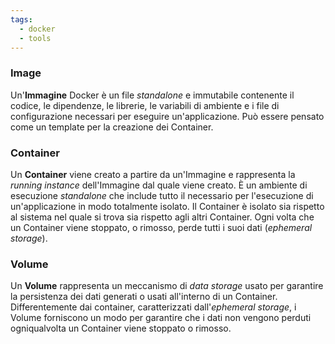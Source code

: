```yaml
---
tags:
  - docker
  - tools
---
```

### Image

Un'**Immagine** Docker è un file *standalone* e immutabile contenente il codice, le dipendenze, le librerie, le variabili di ambiente e i file di configurazione necessari per eseguire un'applicazione. Può essere pensato come un template per la creazione dei Container.

### Container

Un **Container** viene creato a partire da un'Immagine e rappresenta la *running instance* dell'Immagine dal quale viene creato. È un ambiente di esecuzione *standalone* che include tutto il necessario per l'esecuzione di un'applicazione in modo totalmente isolato. Il Container è isolato sia rispetto al sistema nel quale si trova sia rispetto agli altri Container. Ogni volta che un Container viene stoppato, o rimosso, perde tutti i suoi dati (*ephemeral storage*).

### Volume

Un **Volume** rappresenta un meccanismo di *data storage* usato per garantire la persistenza dei dati generati o usati all'interno di un Container. Differentemente dai container, caratterizzati dall'*ephemeral storage*, i Volume forniscono un modo per garantire che i dati non vengono perduti ogniqualvolta un Container viene stoppato o rimosso. 